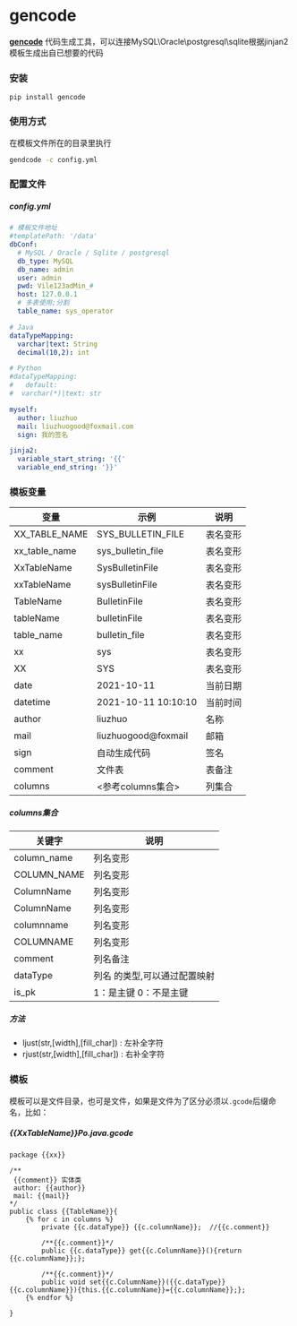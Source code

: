 # gencode

**[gencode](https://github.com/liuzhuogood/GenCode)** 
代码生成工具，可以连接MySQL\Oracle\postgresql\sqlite根据jinjan2模板生成出自已想要的代码

### 安装
``` shell
pip install gencode
```

### 使用方式
在模板文件所在的目录里执行 
``` sh
gendcode -c config.yml
```    
### 配置文件
##### config.yml
``` YAML
# 模板文件地址
#templatePath: '/data'
dbConf:
  # MySQL / Oracle / Sqlite / postgresql
  db_type: MySQL
  db_name: admin
  user: admin
  pwd: Vile123adMin_#
  host: 127.0.0.1
  # 多表使用;分割
  table_name: sys_operator

# Java
dataTypeMapping:
  varchar|text: String
  decimal(10,2): int

# Python
#dataTypeMapping:
#   default:
#  varchar(*)|text: str

myself:
  author: liuzhuo
  mail: liuzhuogood@foxmail.com
  sign: 我的签名

jinja2:
  variable_start_string: '{{'
  variable_end_string: '}}'


```

### 模板变量

| 变量           | 示例              | 说明 |
| ---------------- | ----------------- | ---- |
| XX_TABLE_NAME | SYS_BULLETIN_FILE |  表名变形  |
| xx_table_name | sys_bulletin_file | 表名变形 |
| XxTableName | SysBulletinFile | 表名变形 |
| xxTableName | sysBulletinFile | 表名变形 |
| TableName | BulletinFile | 表名变形 |
| tableName | bulletinFile | 表名变形 |
| table_name | bulletin_file | 表名变形 |
| xx | sys | 表名变形 |
| XX | SYS | 表名变形 |
| date | 2021-10-11 | 当前日期 |
| datetime | 2021-10-11 10:10:10 | 当前时间 |
| author | liuzhuo | 名称 |
| mail | liuzhuogood@foxmail | 邮箱 |
| sign | 自动生成代码 | 签名 |
| comment | 文件表 | 表备注 |
| columns | <参考columns集合> | 列集合 |



##### columns集合
| 关键字            | 说明                          |
| ----------------- | ----------------------------- |
| column_name    | 列名变形                      |
| COLUMN_NAME   | 列名变形                      |
| ColumnName     | 列名变形                      |
| ColumnName     | 列名变形                      |
| columnname     | 列名变形                      |
| COLUMNAME     | 列名变形                      |
| comment       | 列名备注                      |
| dataType       | 列名 的类型,可以通过配置映射 |
| is_pk       | 1：是主键 0：不是主键 |


##### 方法
* ljust(str,[width],[fill_char]) : 左补全字符
* rjust(str,[width],[fill_char]) : 右补全字符

### 模板
模板可以是文件目录，也可是文件，如果是文件为了区分必须以`.gcode`后缀命名，比如：
##### {{XxTableName}}Po.java.gcode
```
package {{xx}}

/**
 {{comment}} 实体类
 author: {{author}}
 mail: {{mail}}
*/
public class {{TableName}}{
    {% for c in columns %}
        private {{c.dataType}} {{c.columnName}};  //{{c.comment}}

        /**{{c.comment}}*/
        public {{c.dataType}} get{{c.ColumnName}}(){return {{c.columnName}};};

        /**{{c.comment}}*/
        public void set{{c.ColumnName}}({{c.dataType}} {{c.columnName}}){this.{{c.columnName}}={{c.columnName}};};
    {% endfor %}

}

```

